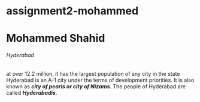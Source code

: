 # assignment2-mohammed
# Mohammed Shahid
###### Hyderabad
at over 12.2 million, it has the largest population of any city in the state Hyderabad is an A-1 city under the terms of development priorities. It is also known as ***city of pearls or city of Nizams***. The people of Hyderabad are called ***Hyderabadis***.